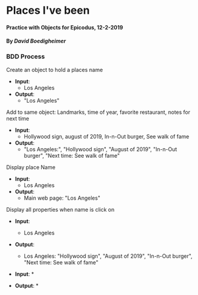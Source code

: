 # Places I've been
#### Practice with Objects for Epicodus, 12-2-2019
#### By _David Boedigheimer_

### BDD Process
Create an object to hold a places name
* **Input**:
  * Los Angeles
* **Output**:
  * "Los Angeles"

Add to same object: Landmarks, time of year, favorite restaurant, notes for next time
* **Input**:
  * Hollywood sign, august of 2019, In-n-Out burger, See walk of fame
* **Output**:
  * "Los Angeles:", "Hollywood sign", "August of 2019", "In-n-Out burger", "Next time: See walk of fame"

Display place Name
* **Input**:
  * Los Angeles
* **Output**:
  * Main web page: "Los Angeles"

Display all properties when name is click on
* **Input**:
  * Los Angeles
* **Output**:
  * Los Angeles: "Hollywood sign", "August of 2019", "In-n-Out burger", "Next time: See walk of fame"


* **Input**:
  *
* **Output**:
  *
